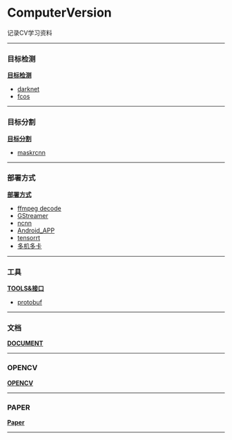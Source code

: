 # ComputerVersion
记录CV学习资料

---

### 目标检测

**[目标检测](https://github.com/yangnaGitHub/ComputerVersion/tree/master/detection)**
* [darknet](https://github.com/yangnaGitHub/ComputerVersion/tree/master/detection/darknet)
* [fcos](https://github.com/yangnaGitHub/ComputerVersion/tree/master/detection/fcos-paper.pdf)

---

### 目标分割

**[目标分割](https://github.com/yangnaGitHub/ComputerVersion/tree/master/segmentation)**
* [maskrcnn](https://github.com/yangnaGitHub/ComputerVersion/tree/master/segmentation/maskrcnn.pdf)

---

### 部署方式

**[部署方式](https://github.com/yangnaGitHub/ComputerVersion/tree/master/platform)**
* [ffmpeg decode](https://github.com/yangnaGitHub/ComputerVersion/tree/master/platform/ffmpeg_decode)
* [GStreamer](https://github.com/yangnaGitHub/ComputerVersion/tree/master/platform/GStreamer)
* [ncnn](https://github.com/yangnaGitHub/ComputerVersion/tree/master/platform/ncnn)
* [Android_APP](https://github.com/yangnaGitHub/ComputerVersion/tree/master/platform/Android_APP)
* [tensorrt](https://github.com/yangnaGitHub/ComputerVersion/tree/master/platform/tensorrt)
* [多机多卡](https://github.com/yangnaGitHub/ComputerVersion/tree/master/platform/%E5%A4%9A%E6%9C%BA%E5%A4%9A%E5%8D%A1)

---

### 工具

**[TOOLS&接口](https://github.com/yangnaGitHub/ComputerVersion/tree/master/others)**
* [protobuf](https://github.com/yangnaGitHub/ComputerVersion/tree/master/others/protobuf)

---

### 文档

**[DOCUMENT](https://github.com/yangnaGitHub/ComputerVersion/tree/master/document)**

---

### OPENCV

**[OPENCV](https://github.com/yangnaGitHub/ComputerVersion/tree/master/opencv)**

---

### PAPER

**[Paper](https://github.com/yangnaGitHub/ComputerVersion/tree/master/paper)**

---

